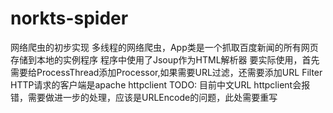 # norkts-spider
网络爬虫的初步实现
多线程的网络爬虫，App类是一个抓取百度新闻的所有网页存储到本地的实例程序
程序中使用了Jsoup作为HTML解析器
要实际使用，首先需要给ProcessThread添加Processor,如果需要URL过滤，还需要添加URL Filter
HTTP请求的客户端是apache httpclient
TODO: 目前中文URL httpclient会报错，需要做进一步的处理，应该是URLEncode的问题，此处需要重写
